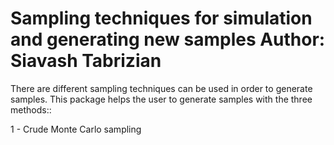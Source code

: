 
Sampling techniques for simulation and generating new samples
Author: Siavash Tabrizian
============
There are different sampling techniques can be used in order to generate samples. This package helps 
the user to generate samples with the three methods::

1 - Crude Monte Carlo sampling  



